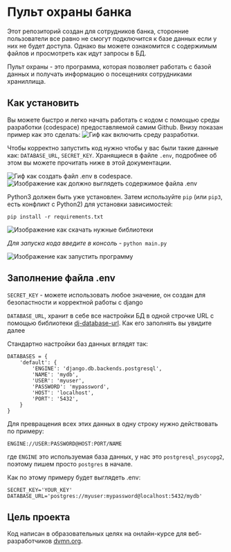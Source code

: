 # Пульт охраны банка

Этот репозиторий создан для сотрудников банка, сторонние пользователи все равно не смогут подключится к базе данных если у них не будет доступа. Однако вы можете ознакомится с содержимым файлов и просмотреть как идут запросы в БД. 

Пульт охраны - это программа, которая позволяет работать с базой данных и получать информацию о посещениях сотрудниками храниллища.

## Как установить

Вы можете быстро и легко начать работать с кодом с помощью среды разработки (codespace) предоставляемой самим Github. Внизу показан пример как это сделать:
![Гиф как включить среду разработки.](https://files.catbox.moe/exd8l7.gif "Работай с кодом уже сейчас!")



Чтобы корректно запустить код нужно чтобы у вас были такие данные как: `DATABASE_URL`, `SECRET_KEY`. Хранящиеся в файле `.env`, подробнее об этом вы можете прочитать ниже в этой документации.

![Гиф как создать файл .env в codespace.](https://files.catbox.moe/ia055b.gif "создай файл .env")
![Изображение как должно выглядеть содержимое файла .env](https://files.catbox.moe/gj6drl.png ".env Должен хранить в себе определенные данные")

Python3 должен быть уже установлен. 
Затем используйте `pip` (или `pip3`, есть конфликт с Python2) для установки зависимостей:
```
pip install -r requirements.txt
```
![Изображение как скачать нужные библиотеки](https://files.catbox.moe/0wy9vf.png "скачивание библиотек")

*Для запуска кода введите в консоль -* `python main.py`

![Изображение как запустить программу](https://files.catbox.moe/em56c3.png "запуск файла main.py")
## Заполнение файла .env

`SECRET_KEY` - можете использовать любое значение, он создан для безопастности и корректной работы с django

`DATABASE_URL`, хранит в себе все настройки БД в одной строчке URL с помощью библиотеки [dj-database-url](https://github.com/jazzband/dj-database-url). Как его заполнять вы увидите далее

Стандартно настройки баз данных вглядят так:
```
DATABASES = {
    'default': {
        'ENGINE': 'django.db.backends.postgresql',
        'NAME': 'mydb',
        'USER': 'myuser',
        'PASSWORD': 'mypassword',
        'HOST': 'localhost',
        'PORT': '5432',
    }
}
```
Для превращения всех этих данных в одну строку нужно действовать по примеру:
```
ENGINE://USER:PASSWORD@HOST:PORT/NAME
```
где `ENGINE` это используемая база данных, у нас это `postgresql_psycopg2`, поэтому пишем просто `postgres` в начале.

Как по этому примеру будет выглядеть .env:
```
SECRET_KEY='YOUR_KEY'
DATABASE_URL='postgres://myuser:mypassword@localhost:5432/mydb'
```
## Цель проекта

Код написан в образовательных целях на онлайн-курсе для веб-разработчиков [dvmn.org](https://dvmn.org/).
